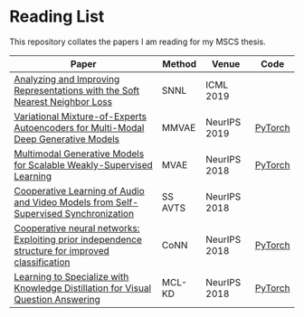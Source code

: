 # Reading List

This repository collates the papers I am reading for my MSCS thesis.

|Paper|Method|Venue|Code|
|-----|------|-----|----|
|[Analyzing and Improving Representations with the Soft Nearest Neighbor Loss](https://arxiv.org/abs/1902.01889)|SNNL|ICML 2019||
|[Variational Mixture-of-Experts Autoencoders for Multi-Modal Deep Generative Models](https://arxiv.org/abs/1911.03393)|MMVAE|NeurIPS 2019|[PyTorch](https://github.com/iffsid/mmvae)|
|[Multimodal Generative Models for Scalable Weakly-Supervised Learning](https://arxiv.org/abs/1802.05335)|MVAE|NeurIPS 2018|[PyTorch](https://github.com/mhw32/multimodal-vae-public)|
|[Cooperative Learning of Audio and Video Models from Self-Supervised Synchronization](https://arxiv.org/abs/1807.00230)|SS AVTS|NeurIPS 2018||
|[Cooperative neural networks: Exploiting prior independence structure for improved classification](https://arxiv.org/abs/1906.00291)|CoNN|NeurIPS 2018|[PyTorch](https://github.com/Harshs27/CoNN)|
|[Learning to Specialize with Knowledge Distillation for Visual Question Answering](https://papers.nips.cc/paper/2018/hash/0f2818101a7ac4b96ceeba38de4b934c-Abstract.html)|MCL-KD|NeurIPS 2018|[PyTorch](https://github.com/JonghwanMun/MCL-KD)|

